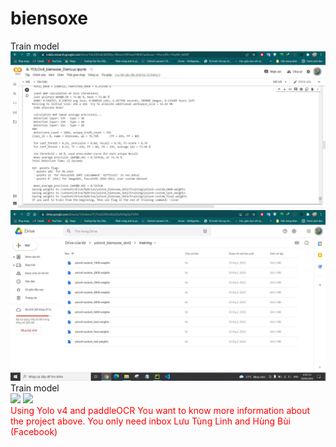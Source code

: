 # biensoxe
<html>




<!DOCTYPE html>
<html>
<head>
<meta="utf-8"/>
<title>Page Title</title>
</head>
<body>
<div>Train model</div>
<img src="train01.jpg"><img>
<img src="train02.jpg"><img>
<div>Train model</div>
<img src="ketqua_saucung01"><img>
<img src="ketqua_saucung02"><img>
<div style="color:red">Using Yolo v4 and paddleOCR
You want to know more information about the project above. You only need inbox Lưu Tùng Linh and Hùng Bùi (Facebook)
</div>

</body>
</html>
